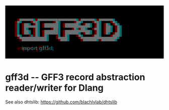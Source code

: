![sweet 3d logo](gff3dlogo.png)

# gff3d -- GFF3 record abstraction reader/writer for Dlang

See also dhtslib: https://github.com/blachlylab/dhtslib
